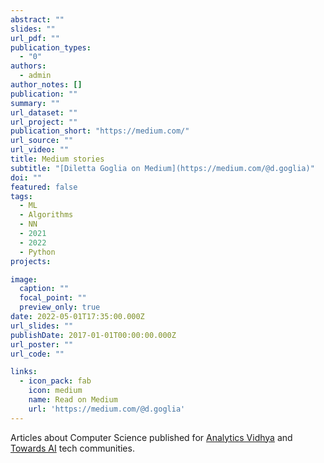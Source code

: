 ```yaml
---
abstract: ""
slides: ""
url_pdf: ""
publication_types:
  - "0"
authors:
  - admin
author_notes: []
publication: ""
summary: ""
url_dataset: ""
url_project: ""
publication_short: "https://medium.com/"
url_source: ""
url_video: ""
title: Medium stories
subtitle: "[Diletta Goglia on Medium](https://medium.com/@d.goglia)"
doi: ""
featured: false
tags:
  - ML
  - Algorithms
  - NN
  - 2021
  - 2022
  - Python
projects:

image:
  caption: ""
  focal_point: ""
  preview_only: true
date: 2022-05-01T17:35:00.000Z
url_slides: ""
publishDate: 2017-01-01T00:00:00.000Z
url_poster: ""
url_code: ""

links:
  - icon_pack: fab
    icon: medium
    name: Read on Medium
    url: 'https://medium.com/@d.goglia'
---
```

Articles about Computer Science published for [Analytics Vidhya](https://medium.com/analytics-vidhya) and [Towards AI](https://pub.towardsai.net/) tech communities.

